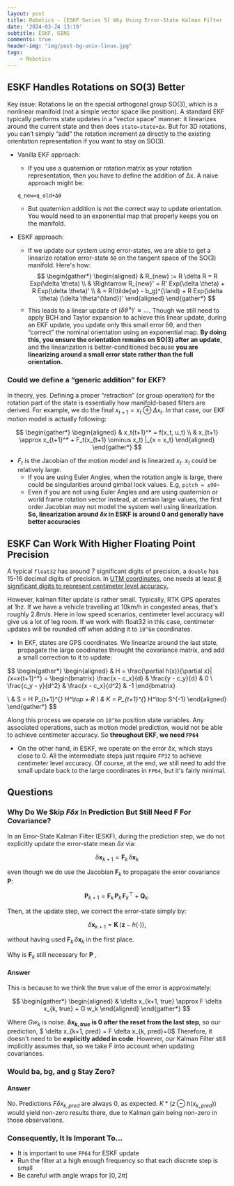```yaml
---
layout: post
title: Robotics - [ESKF Series 5] Why Using Error-State Kalman Filter (ESKF) For IMU
date: '2024-03-24 13:19'
subtitle: ESKF, GINS
comments: true
header-img: "img/post-bg-unix-linux.jpg"
tags:
    - Robotics
---
```


## ESKF Handles Rotations on SO(3) Better

Key issue: Rotations lie on the special orthogonal group SO(3), which is a nonlinear manifold (not a simple vector space like position). A standard EKF typically performs state updates in a “vector space” manner: it linearizes around the current state and then does `state←state+Δx`. But for 3D rotations, you can’t simply “add” the rotation increment `Δθ` directly to the existing orientation representation if you want to stay on SO(3).

- Vanilla EKF approach:
    - If you use a quaternion or rotation matrix as your rotation representation, then you have to define the addition of Δx. A naive approach might be:

    ```
    q_new=q_old+Δθ
    ```
    
    - But quaternion addition is not the correct way to update orientation. You would need to an exponential map that properly keeps you on the manifold.

- ESKF approach:
    -  If we update our system using error-states, we are able to get a linearize rotation error-state `δθ` on the tangent space of the SO(3) manifold. Here's how:
        $$
        \begin{gather*}
        \begin{aligned}
        & R_{new} := R \delta R = R Exp(\delta \theta)
        \\ & 
        \Rightarrow
        R_{new}' = R' Exp(\delta \theta) + R Exp(\delta \theta)'
        \\ &
        = R(\tilde{w} - b_g)^{\land} + R  Exp(\delta \theta) (\delta \theta^{\land})'
        \end{aligned}
        \end{gather*}
        $$
    - This leads to a linear update of $(\delta \theta^{\land})' \approx ...$. Though we still need to apply BCH and Taylor expansion to achieve this linear update, during an EKF update, you update only this small error δθ, and then “correct” the nominal orientation using an exponential map. **By doing this, you ensure the orientation remains on SO(3) after an update**, and the linearization is better-conditioned because **you are linearizing around a small error state rather than the full orientation.**

### Could we define a “generic addition” for EKF?

In theory, yes. Defining a proper “retraction” (or group operation) for the rotation part of the state is essentially how manifold-based filters are derived. For example, we do the final $x_{t+1} = x_t \oplus \Delta x_t$. In that case, our EKF motion model is actually following:

$$
\begin{gather*}
\begin{aligned}
& x_t{t+1}^* = f(x_t, u_t)
\\
& x_{t+1} \approx x_{t+1}^* + F_t(x_{t+1} \ominus x_t) |_{x = x_t}
\end{aligned}
\end{gather*}
$$

- $F_t$ is the Jacobian of the motion model and is linearzed $x_t$. $x_t$ could be relatively large.
    - If you are using Euler Angles, when the rotation angle is large, there could be singularities around gimbal lock values. E.g, `pitch = ±90∘`
    - Even if you are not using Euler Angles and are using quaternion or world frame rotation vector instead, at certain large values, the first order Jacobian may not model the system well using linearization. **So, linearization around $\delta x$ in ESKF is around 0 and generally have better accuracies**



## ESKF Can Work With Higher Floating Point Precision

A typical `float32` has around 7 significant digits of precision, a `double` has 15-16 decimal digits of precision. In [UTM coordinates](./2024-03-23-robotics-gps-utm.markdown), one needs at least [8 significant digits to represent centimeter level accuracy.](./2024-03-23-robotics-gps-utm.markdown)

However, kalman filter update is rather small. Typically, RTK GPS operates at 1hz. If we have a vehicle travelling at 10km/h in congested areas, that's roughly 2.8m/s. Here in low speed scenarios, centimeter level accuracy will give us a lot of leg room. If we work with float32 in this case, centimeter updates will be rounded off when adding it to `10^6m` coordinates.

- In EKF, states are GPS coordinates. We linearize around the last state, propagate the large coodinates throught the covariance matrix, and add a small correction to it to update:

$$
\begin{gather*}
\begin{aligned}
& H = \frac{\partial h(x)}{\partial x}|_{x=x_{t+1}^*} = \begin{bmatrix}
\frac{x - c_x}{d} & \frac{y - c_y}{d} & 0 \\
\frac{c_y - y}{d^2} & \frac{x - c_x}{d^2} & -1
\end{bmatrix}

\\ 
& S = H P_{t+1}^{*} H^\top + R
\\ & 
K = P_{t+1}^{*} H^\top S^{-1}
\end{aligned}
\end{gather*}
$$

Along this process we operate on `10^6m` position state variables. Any associated operations, such as motion model prediction, would not be able to achieve centimeter accuracy. So **throughout EKF, we need `FP64`**

- On the other hand, in ESKF, we operate on the error $\delta x$, which stays close to 0. All the intermediate steps just require `FP32` to achieve centimeter level accuracy. Of course, at the end, we still need to add the small update back to the large coordinates in `FP64`, but it's fairly minimal.


## Questions

### Why Do We Skip $F \delta x$ In Prediction But Still Need F For Covariance?

In an Error-State Kalman Filter (ESKF), during the prediction step, we do not explicitly update the error-state mean $\delta x$ via:

$$
\delta \mathbf{x}_{k+1} = \mathbf{F}_k \, \delta \mathbf{x}_k
$$

even though we do use the Jacobian $\mathbf{F}_k$ to propagate the error covariance $\mathbf{P}$:

$$
\mathbf{P}_{k+1} = \mathbf{F}_k \, \mathbf{P}_k \, \mathbf{F}_k^\top + \mathbf{Q}_k.
$$

Then, at the update step, we correct the error-state simply by:

$$
\delta \mathbf{x}_{k+1} = \mathbf{K} \, \big(\mathbf{z} - h(\cdot)\big),
$$

without having used $\mathbf{F}_k \, \delta \mathbf{x}_k$ in the first place.

Why is $\mathbf{F}_k$ still necessary for $\mathbf{P}$ ,

#### Answer

This is because to we think the true value of the error is approximately:

$$
\begin{gather*}
\begin{aligned}
& \delta x_{k+1, true} \approx F \delta x_{k, true} + G w_k
\end{aligned}
\end{gather*}
$$

Where $G w_k$ is noise. **$\delta x_{k, true}$ is 0 after the reset from the last step**, so our prediction, $ \delta x_{k+1, pred} = F \delta x_{k, pred}=0$ Therefore, it doesn't need to be **explicitly added in code**. However, our Kalman Filter still implicitly assumes that, so we take F into account when updating covariances.

### Would ba, bg, and g Stay Zero?

#### Answer

No. Predictions $F \delta x_{k, pred}$ are always 0, as expected. $K * (z \ominus h(x_{k, pred}))$ would yield non-zero results there, due to Kalman gain being non-zero in those observations. 


### Consequently, It Is Imporant To...

- It is important to use `FP64` for ESKF update
- Run the filter at a high enough frequency so that each discrete step is small
- Be careful with angle wraps for $[0, 2 \pi]$